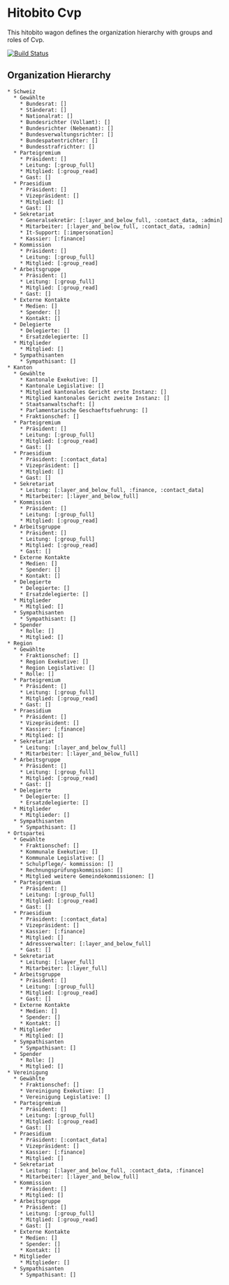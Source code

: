 # Hitobito Cvp

This hitobito wagon defines the organization hierarchy with groups and roles
of Cvp.

[![Build
Status](https://travis-ci.org/hitobito/hitobito_cvp.svg)](https://travis-ci.org/hitobito/hitobito_cvp)


## Organization Hierarchy

    * Schweiz
      * Gewählte
        * Bundesrat: []
        * Ständerat: []
        * Nationalrat: []
        * Bundesrichter (Vollamt): []
        * Bundesrichter (Nebenamt): []
        * Bundesverwaltungsrichter: []
        * Bundespatentrichter: []
        * Bundesstrafrichter: []
      * Parteigremium
        * Präsident: []
        * Leitung: [:group_full]
        * Mitglied: [:group_read]
        * Gast: []
      * Praesidium
        * Präsident: []
        * Vizepräsident: []
        * Mitglied: []
        * Gast: []
      * Sekretariat
        * Generalsekretär: [:layer_and_below_full, :contact_data, :admin]
        * Mitarbeiter: [:layer_and_below_full, :contact_data, :admin]
        * It-Support: [:impersonation]
        * Kassier: [:finance]
      * Kommission
        * Präsident: []
        * Leitung: [:group_full]
        * Mitglied: [:group_read]
      * Arbeitsgruppe
        * Präsident: []
        * Leitung: [:group_full]
        * Mitglied: [:group_read]
        * Gast: []
      * Externe Kontakte
        * Medien: []
        * Spender: []
        * Kontakt: []
      * Delegierte
        * Delegierte: []
        * Ersatzdelegierte: []
      * Mitglieder
        * Mitglied: []
      * Sympathisanten
        * Sympathisant: []
    * Kanton
      * Gewählte
        * Kantonale Exekutive: []
        * Kantonale Legislative: []
        * Mitglied kantonales Gericht erste Instanz: []
        * Mitglied kantonales Gericht zweite Instanz: []
        * Staatsanwaltschaft: []
        * Parlamentarische Geschaeftsfuehrung: []
        * Fraktionschef: []
      * Parteigremium
        * Präsident: []
        * Leitung: [:group_full]
        * Mitglied: [:group_read]
        * Gast: []
      * Praesidium
        * Präsident: [:contact_data]
        * Vizepräsident: []
        * Mitglied: []
        * Gast: []
      * Sekretariat
        * Leitung: [:layer_and_below_full, :finance, :contact_data]
        * Mitarbeiter: [:layer_and_below_full]
      * Kommission
        * Präsident: []
        * Leitung: [:group_full]
        * Mitglied: [:group_read]
      * Arbeitsgruppe
        * Präsident: []
        * Leitung: [:group_full]
        * Mitglied: [:group_read]
        * Gast: []
      * Externe Kontakte
        * Medien: []
        * Spender: []
        * Kontakt: []
      * Delegierte
        * Delegierte: []
        * Ersatzdelegierte: []
      * Mitglieder
        * Mitglied: []
      * Sympathisanten
        * Sympathisant: []
      * Spender
        * Rolle: []
        * Mitglied: []
    * Region
      * Gewählte
        * Fraktionschef: []
        * Region Exekutive: []
        * Region Legislative: []
        * Rolle: []
      * Parteigremium
        * Präsident: []
        * Leitung: [:group_full]
        * Mitglied: [:group_read]
        * Gast: []
      * Praesidium
        * Präsident: []
        * Vizepräsident: []
        * Kassier: [:finance]
        * Mitglied: []
      * Sekretariat
        * Leitung: [:layer_and_below_full]
        * Mitarbeiter: [:layer_and_below_full]
      * Arbeitsgruppe
        * Präsident: []
        * Leitung: [:group_full]
        * Mitglied: [:group_read]
        * Gast: []
      * Delegierte
        * Delegierte: []
        * Ersatzdelegierte: []
      * Mitglieder
        * Mitglieder: []
      * Sympathisanten
        * Sympathisant: []
    * Ortspartei
      * Gewählte
        * Fraktionschef: []
        * Kommunale Exekutive: []
        * Kommunale Legislative: []
        * Schulpflege/- kommission: []
        * Rechnungsprüfungskommission: []
        * Mitglied weitere Gemeindekommissionen: []
      * Parteigremium
        * Präsident: []
        * Leitung: [:group_full]
        * Mitglied: [:group_read]
        * Gast: []
      * Praesidium
        * Präsident: [:contact_data]
        * Vizepräsident: []
        * Kassier: [:finance]
        * Mitglied: []
        * Adressverwalter: [:layer_and_below_full]
        * Gast: []
      * Sekretariat
        * Leitung: [:layer_full]
        * Mitarbeiter: [:layer_full]
      * Arbeitsgruppe
        * Präsident: []
        * Leitung: [:group_full]
        * Mitglied: [:group_read]
        * Gast: []
      * Externe Kontakte
        * Medien: []
        * Spender: []
        * Kontakt: []
      * Mitglieder
        * Mitglied: []
      * Sympathisanten
        * Sympathisant: []
      * Spender
        * Rolle: []
        * Mitglied: []
    * Vereinigung
      * Gewählte
        * Fraktionschef: []
        * Vereinigung Exekutive: []
        * Vereinigung Legislative: []
      * Parteigremium
        * Präsident: []
        * Leitung: [:group_full]
        * Mitglied: [:group_read]
        * Gast: []
      * Praesidium
        * Präsident: [:contact_data]
        * Vizepräsident: []
        * Kassier: [:finance]
        * Mitglied: []
      * Sekretariat
        * Leitung: [:layer_and_below_full, :contact_data, :finance]
        * Mitarbeiter: [:layer_and_below_full]
      * Kommission
        * Präsident: []
        * Mitglied: []
      * Arbeitsgruppe
        * Präsident: []
        * Leitung: [:group_full]
        * Mitglied: [:group_read]
        * Gast: []
      * Externe Kontakte
        * Medien: []
        * Spender: []
        * Kontakt: []
      * Mitglieder
        * Mitglieder: []
      * Sympathisanten
        * Sympathisant: []
